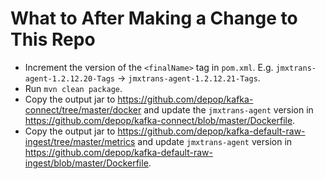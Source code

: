 # What to After Making a Change to This Repo
- Increment the version of the `<finalName>` tag in `pom.xml`. E.g. `jmxtrans-agent-1.2.12.20-Tags` -> `jmxtrans-agent-1.2.12.21-Tags`.
- Run `mvn clean package`.
- Copy the output jar to https://github.com/depop/kafka-connect/tree/master/docker and update the `jmxtrans-agent` version in https://github.com/depop/kafka-connect/blob/master/Dockerfile.
- Copy the output jar to https://github.com/depop/kafka-default-raw-ingest/tree/master/metrics and update `jmxtrans-agent` version in https://github.com/depop/kafka-default-raw-ingest/blob/master/Dockerfile.

